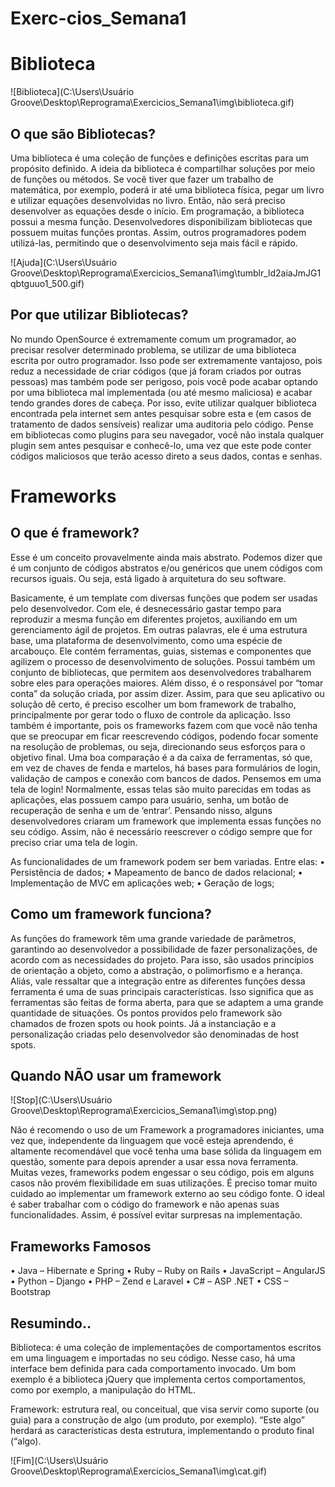 # Exerc-cios_Semana1

# Biblioteca 

![Biblioteca](C:\Users\Usuário Groove\Desktop\Reprograma\Exercicios_Semana1\img\biblioteca.gif)

## O que são Bibliotecas?  
Uma biblioteca é uma coleção de funções e definições escritas para um propósito definido.
A ideia da biblioteca é compartilhar soluções por meio de funções ou métodos.
Se você tiver que fazer um trabalho de matemática, por exemplo, poderá ir até uma biblioteca física, pegar um livro e utilizar equações desenvolvidas no livro. Então, não será preciso desenvolver as equações desde o início.
Em programação, a biblioteca possui a mesma função. Desenvolvedores disponibilizam bibliotecas que possuem muitas funções prontas. Assim, outros programadores podem utilizá-las, permitindo que o desenvolvimento seja mais fácil e rápido.


![Ajuda](C:\Users\Usuário Groove\Desktop\Reprograma\Exercicios_Semana1\img\tumblr_ld2aiaJmJG1qbtguuo1_500.gif)

## Por que utilizar Bibliotecas? 
No mundo OpenSource é extremamente comum um programador, ao precisar resolver determinado problema, se utilizar de uma biblioteca escrita por outro programador. Isso pode ser extremamente vantajoso, pois reduz a necessidade de criar códigos (que já foram criados por outras pessoas) mas também pode ser perigoso, pois você pode acabar optando por uma biblioteca mal implementada (ou até mesmo maliciosa) e acabar tendo grandes dores de cabeça. Por isso, evite utilizar qualquer biblioteca encontrada pela internet sem antes pesquisar sobre esta e (em casos de tratamento de dados sensíveis) realizar uma auditoria pelo código. Pense em bibliotecas como plugins para seu navegador, você não instala qualquer plugin sem antes pesquisar e conhecê-lo, uma vez que este pode conter códigos maliciosos que terão acesso direto a seus dados, contas e senhas.

# Frameworks 

## O que é framework?
Esse é um conceito provavelmente ainda mais abstrato. Podemos dizer que é um conjunto de códigos abstratos e/ou genéricos que unem códigos com recursos iguais. Ou seja, está ligado à arquitetura do seu software.

Basicamente, é um template com diversas funções que podem ser usadas pelo desenvolvedor. Com ele, é desnecessário gastar tempo para reproduzir a mesma função em diferentes projetos, auxiliando em um gerenciamento ágil de projetos. Em outras palavras, ele é uma estrutura base, uma plataforma de desenvolvimento, como uma espécie de arcabouço. Ele contém ferramentas, guias, sistemas e componentes que agilizem o processo de desenvolvimento de soluções.
Possui também um conjunto de bibliotecas, que permitem aos desenvolvedores trabalharem sobre eles para operações maiores. Além disso, é o responsável por “tomar conta” da solução criada, por assim dizer. Assim, para que seu aplicativo ou solução dê certo, é preciso escolher um bom framework de trabalho, principalmente por gerar todo o fluxo de controle da aplicação.
Isso também é importante, pois os frameworks fazem com que você não tenha que se preocupar em ficar reescrevendo códigos, podendo focar somente na resolução de problemas, ou seja, direcionando seus esforços para o objetivo final. Uma boa comparação é a da caixa de ferramentas, só que, em vez de chaves de fenda e martelos, há bases para formulários de login, validação de campos e conexão com bancos de dados.
Pensemos em uma tela de login! Normalmente, essas telas são muito parecidas em todas as aplicações, elas possuem campo para usuário, senha, um botão de recuperação de senha e um de ‘entrar’. Pensando nisso, alguns desenvolvedores criaram um framework que implementa essas funções no seu código. Assim, não é necessário reescrever o código sempre que for preciso criar uma tela de login.

As funcionalidades de um framework podem ser bem variadas. Entre elas:
•	Persistência de dados;
•	Mapeamento de banco de dados relacional;
•	Implementação de MVC em aplicações web;
•	Geração de logs;

## Como um framework funciona?
As funções do framework têm uma grande variedade de parâmetros, garantindo ao desenvolvedor a possibilidade de fazer personalizações, de acordo com as necessidades do projeto. Para isso, são usados princípios de orientação a objeto, como a abstração, o polimorfismo e a herança.
Aliás, vale ressaltar que a integração entre as diferentes funções dessa ferramenta é uma de suas principais características. Isso significa que as ferramentas são feitas de forma aberta, para que se adaptem a uma grande quantidade de situações. Os pontos providos pelo framework são chamados de frozen spots ou hook points. Já a instanciação e a personalização criadas pelo desenvolvedor são denominadas de host spots.

## Quando NÃO usar um framework
![Stop](C:\Users\Usuário Groove\Desktop\Reprograma\Exercicios_Semana1\img\stop.png)

Não é recomendo o uso de um Framework a programadores iniciantes, uma vez que, independente da linguagem que você esteja aprendendo, é altamente recomendável que você tenha uma base sólida da linguagem em questão, somente para depois aprender a usar essa nova ferramenta.
Muitas vezes, frameworks podem engessar o seu código, pois em alguns casos não provém flexibilidade em suas utilizações.
É preciso tomar muito cuidado ao implementar um framework externo ao seu código fonte. O ideal é saber trabalhar com o código do framework e não apenas suas funcionalidades. Assim, é possível evitar surpresas na implementação.


## Frameworks Famosos
•	Java – Hibernate e Spring
•	Ruby – Ruby on Rails
•	JavaScript – AngularJS
•	Python – Django
•	PHP – Zend e Laravel
•	C# – ASP .NET
•	CSS – Bootstrap

## Resumindo.. 

Biblioteca: é uma coleção de implementações de comportamentos escritos em uma linguagem e importadas no seu código. Nesse caso, há uma interface bem definida para cada comportamento invocado. Um bom exemplo é a biblioteca jQuery que implementa certos comportamentos, como por exemplo, a manipulação do HTML.

Framework: estrutura real, ou conceitual, que visa servir como suporte (ou guia) para a construção de algo (um produto, por exemplo). “Este algo” herdará as características desta estrutura, implementando o produto final (“algo).

![Fim](C:\Users\Usuário Groove\Desktop\Reprograma\Exercicios_Semana1\img\cat.gif)